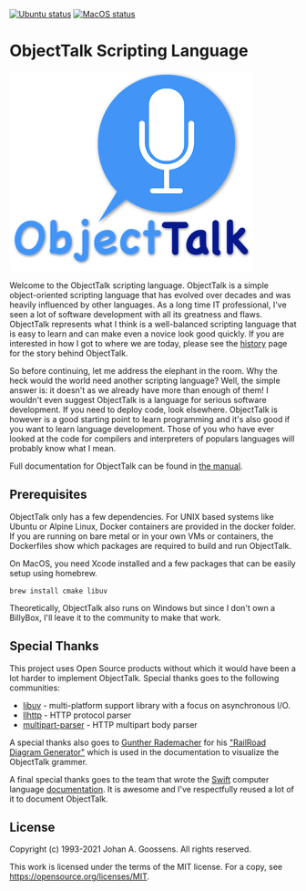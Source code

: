 [![Ubuntu status](https://github.com/goossens/ObjectTalk/actions/workflows/ubuntu.yml/badge.svg)](https://github.com/goossens/ObjectTalk/actions)
[![MacOS status](https://github.com/goossens/ObjectTalk/actions/workflows/macos.yml/badge.svg)](https://github.com/goossens/ObjectTalk/actions)

# ObjectTalk Scripting Language

![Logo](docs/img/logo-small.png)

Welcome to the ObjectTalk scripting language. ObjectTalk is a simple
object-oriented scripting language that has evolved over decades and
was heavily influenced by other languages. As a long time IT professional,
I've seen a lot of software development with all its greatness and flaws.
ObjectTalk represents what I think is a well-balanced scripting language
that is easy to learn and can make even a novice look good quickly.
If you are interested in how I got to where we are today, please see the
[history](https://goossens.github.io/ObjectTalk/tour.html#history)
page for the story behind ObjectTalk.

So before continuing, let me address the elephant in the room. Why the
heck would the world need another scripting language? Well, the simple
answer is: it doesn't as we already have more than enough of them! I
wouldn't even suggest ObjectTalk is a language for serious software
development. If you need to deploy code, look elsewhere. ObjectTalk is
however is a good starting point to learn programming and it's also good
if you want to learn language development. Those of you who have ever
looked at the code for compilers and interpreters of populars
languages will probably know what I mean.

Full documentation for ObjectTalk can be found in
[the manual](https://goossens.github.io/ObjectTalk/).

## Prerequisites

ObjectTalk only has a few dependencies. For UNIX based systems like Ubuntu
or Alpine Linux, Docker containers are provided in the docker folder.
If you are running on bare metal or in your own VMs or containers, the
Dockerfiles show which packages are required to build and run ObjectTalk.

On MacOS, you need Xcode installed and a few packages that can be easily
setup using homebrew.

	brew install cmake libuv

Theoretically, ObjectTalk also runs on Windows but since I don't own
a BillyBox, I'll leave it to the community to make that work.

## Special Thanks

This project uses Open Source products without which it would have been
a lot harder to implement ObjectTalk. Special thanks goes to the
following communities:

* [libuv](https://libuv.org) - multi-platform support library with a focus on asynchronous I/O.
* [llhttp](https://llhttp.org) - HTTP protocol parser
* [multipart-parser](https://github.com/francoiscolas/multipart-parser) - HTTP multipart body parser

A special thanks also goes to
[Gunther Rademacher](https://github.com/GuntherRademacher) for his
["RailRoad Diagram Generator"](https://www.bottlecaps.de/rr/ui) which is
used in the documentation to visualize the ObjectTalk grammer.

A final special thanks goes to the team that wrote the
[Swift](https://swift.org) computer language
[documentation](https://swift.org/documentation/). It is awesome and I've
respectfully reused a lot of it to document ObjectTalk.

## License

Copyright (c) 1993-2021 Johan A. Goossens. All rights reserved.

This work is licensed under the terms of the MIT license.
For a copy, see <https://opensource.org/licenses/MIT>.
